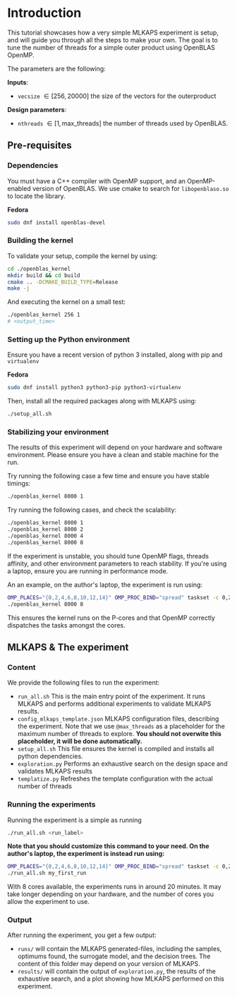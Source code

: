 # Introduction

This tutorial showcases how a very simple MLKAPS experiment is setup, and will guide you through all the steps to make your own.
The goal is to tune the number of threads for a simple outer product using OpenBLAS OpenMP.

The parameters are the following:

**Inputs**:
- `vecsize` $\in [256, 20000]$ the size of the vectors for the outerproduct

**Design parameters**:
- `nthreads` $\in [1, \text{max\_threads}]$ the number of threads used by OpenBLAS. 



## Pre-requisites

### Dependencies

You must have a C++ compiler with OpenMP support, and an OpenMP-enabled version of OpenBLAS. We use cmake to search for `libopenblaso.so` to locate the library.

**Fedora**

```sh
sudo dnf install openblas-devel
```

### Building the kernel

To validate your setup, compile the kernel by using:
```sh
cd ./openblas_kernel
mkdir build && cd build
cmake .. -DCMAKE_BUILD_TYPE=Release
make -j
```

And executing the kernel on a small test:
```sh
./openblas_kernel 256 1
# <output_time>
```

### Setting up the Python environment

Ensure you have a recent version of python 3 installed, along with pip and `virtualenv`

**Fedora**
```sh
sudo dnf install python3 python3-pip python3-virtualenv
```

Then, install all the required packages along with MLKAPS using:
```sh
./setup_all.sh
```

### Stabilizing your environment

The results of this experiment will depend on your hardware and software environment. Please ensure you have a clean and stable machine for the run.

Try running the following case a few time and ensure you have stable timings:
```sh
./openblas_kernel 8000 1
```

Try running the following cases, and check the scalability:
```sh
./openblas_kernel 8000 1
./openblas_kernel 8000 2
./openblas_kernel 8000 4
./openblas_kernel 8000 8
```

If the experiment is unstable, you should tune OpenMP flags, threads affinity, and other environment parameters to reach stability. If you're using a laptop, ensure you are running in performance mode.

An an example, on the author's laptop, the experiment is run using:
```sh
OMP_PLACES="{0,2,4,6,8,10,12,14}" OMP_PROC_BIND="spread" taskset -c 0,2,4,6,8,10,12,14 \
./openblas_kernel 8000 8
```
This ensures the kernel runs on the P-cores and that OpenMP correctly dispatches the tasks amongst the cores.


## MLKAPS & The experiment

### Content
We provide the following files to run the experiment:

- `run_all.sh` This is the main entry point of the experiment. It runs MLKAPS and performs additional experiments to validate MLKAPS results.
- `config_mlkaps_template.json` MLKAPS configuration files, describing the experiment. Note that we use `@max_threads` as a placeholder for the maximum number of threads to explore. **You should not overwite this placeholder, it will be done automatically.**
- `setup_all.sh` This file ensures the kernel is compiled and installs all python dependencies.
- `exploration.py` Performs an exhaustive search on the design space and validates MLKAPS results
- `templatize.py` Refreshes the template configuration with the actual number of threads

### Running the experiments

Running the experiment is a simple as running
```sh
./run_all.sh <run_label>
```
**Note that you should customize this command to your need.
On the author's laptop, the experiment is instead run using:**
```sh
OMP_PLACES="{0,2,4,6,8,10,12,14}" OMP_PROC_BIND="spread" taskset -c 0,2,4,6,8,10,12,14 \
./run_all.sh my_first_run
```

With 8 cores available, the experiments runs in around 20 minutes. It may take longer depending on your hardware, and the number of cores you allow the experiment to use.


### Output

After running the experiment, you get a few output:
- `runs/` will contain the MLKAPS generated-files, including the samples, optimums found, the surrogate model, and the decision trees. The content of this folder may depend on your version of MLKAPS.
- `results/` will contain the output of `exploration.py`, the results of the exhaustive search, and a plot showing how MLKAPS performed on this experiment.